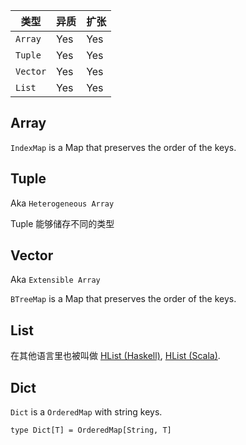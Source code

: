 


| 类型       | 异质  | 扩张  |
|----------|-----|-----|
| `Array`  | Yes | Yes |
| `Tuple`  | Yes | Yes |
| `Vector` | Yes | Yes |
| `List`   | Yes | Yes |

## Array

`IndexMap` is a Map that preserves the order of the keys.

## Tuple

Aka `Heterogeneous Array`

Tuple 能够储存不同的类型


## Vector

Aka `Extensible Array`

`BTreeMap` is a Map that preserves the order of the keys.

## List

在其他语言里也被叫做 [HList (Haskell)](https://hackage.haskell.org/package/HList), [HList (Scala)](https://www.scala-exercises.org/shapeless/heterogenous_lists).


## Dict

`Dict` is a `OrderedMap` with string keys.

```vk
type Dict[T] = OrderedMap[String, T]
```
